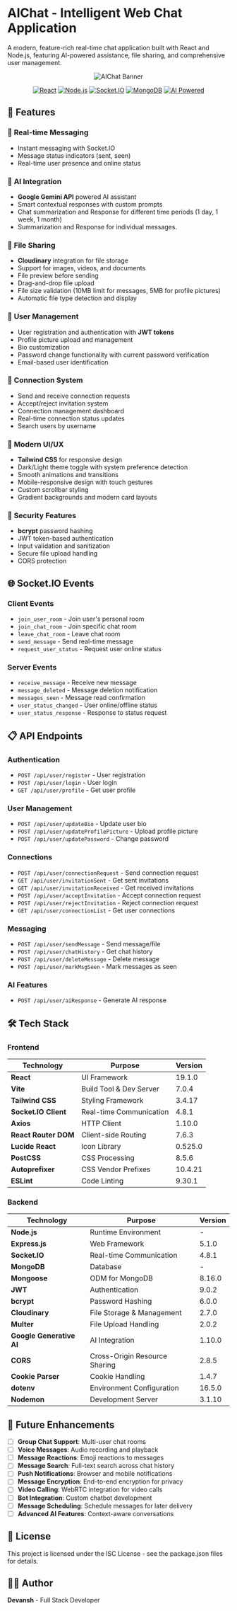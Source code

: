 # AIChat - Intelligent Web Chat Application

A modern, feature-rich real-time chat application built with React and Node.js, featuring AI-powered assistance, file sharing, and comprehensive user management.

<div align="center">

![AIChat Banner](https://img.shields.io/badge/AIChat-Smart%20Messaging%20Platform-4ADE80?style=for-the-badge&labelColor=1F2937&color=4ADE80)

[![React](https://img.shields.io/badge/React-19.1.0-61DAFB?style=flat-square&logo=react&logoColor=white)](https://reactjs.org/)
[![Node.js](https://img.shields.io/badge/Node.js-Express-339933?style=flat-square&logo=node.js&logoColor=white)](https://nodejs.org/)
[![Socket.IO](https://img.shields.io/badge/Socket.IO-4.8.1-010101?style=flat-square&logo=socket.io&logoColor=white)](https://socket.io/)
[![MongoDB](https://img.shields.io/badge/MongoDB-Database-47A248?style=flat-square&logo=mongodb&logoColor=white)](https://mongodb.com/)
[![AI Powered](https://img.shields.io/badge/AI-Google%20Gemini-4285F4?style=flat-square&logo=google&logoColor=white)](https://ai.google.dev/)

</div>

## 🚀 Features

### 💬 **Real-time Messaging**
- Instant messaging with Socket.IO
- Message status indicators (sent, seen)
- Real-time user presence and online status

### 🤖 **AI Integration**
- **Google Gemini API** powered AI assistant
- Smart contextual responses with custom prompts
- Chat summarization and Response for different time periods (1 day, 1 week, 1 month)
- Summarization and Response for individual messages.

### 📁 **File Sharing**
- **Cloudinary** integration for file storage
- Support for images, videos, and documents
- File preview before sending
- Drag-and-drop file upload
- File size validation (10MB limit for messages, 5MB for profile pictures)
- Automatic file type detection and display

### 👥 **User Management**
- User registration and authentication with **JWT tokens**
- Profile picture upload and management
- Bio customization
- Password change functionality with current password verification
- Email-based user identification

### 🔗 **Connection System**
- Send and receive connection requests
- Accept/reject invitation system
- Connection management dashboard
- Real-time connection status updates
- Search users by username

### 🎨 **Modern UI/UX**
- **Tailwind CSS** for responsive design
- Dark/Light theme toggle with system preference detection
- Smooth animations and transitions
- Mobile-responsive design with touch gestures
- Custom scrollbar styling
- Gradient backgrounds and modern card layouts

### 🔐 **Security Features**
- **bcrypt** password hashing
- JWT token-based authentication
- Input validation and sanitization
- Secure file upload handling
- CORS protection

## 🌐 Socket.IO Events

### Client Events
- `join_user_room` - Join user's personal room
- `join_chat_room` - Join specific chat room
- `leave_chat_room` - Leave chat room
- `send_message` - Send real-time message
- `request_user_status` - Request user online status

### Server Events
- `receive_message` - Receive new message
- `message_deleted` - Message deletion notification
- `messages_seen` - Message read confirmation
- `user_status_changed` - User online/offline status
- `user_status_response` - Response to status request



## 📋 API Endpoints

### Authentication
- `POST /api/user/register` - User registration
- `POST /api/user/login` - User login
- `GET /api/user/profile` - Get user profile

### User Management
- `POST /api/user/updateBio` - Update user bio
- `POST /api/user/updateProfilePicture` - Upload profile picture
- `POST /api/user/updatePassword` - Change password

### Connections
- `POST /api/user/connectionRequest` - Send connection request
- `GET /api/user/invitationSent` - Get sent invitations
- `GET /api/user/invitationReceived` - Get received invitations
- `POST /api/user/acceptInvitation` - Accept connection request
- `POST /api/user/rejectInvitation` - Reject connection request
- `GET /api/user/connectionList` - Get user connections

### Messaging
- `POST /api/user/sendMessage` - Send message/file
- `POST /api/user/chatHistory` - Get chat history
- `POST /api/user/deleteMessage` - Delete message
- `POST /api/user/markMsgSeen` - Mark messages as seen

### AI Features
- `POST /api/user/aiResponse` - Generate AI response



## 🛠️ Tech Stack

### **Frontend**
| Technology | Purpose | Version |
|------------|---------|---------|
| **React** | UI Framework | 19.1.0 |
| **Vite** | Build Tool & Dev Server | 7.0.4 |
| **Tailwind CSS** | Styling Framework | 3.4.17 |
| **Socket.IO Client** | Real-time Communication | 4.8.1 |
| **Axios** | HTTP Client | 1.10.0 |
| **React Router DOM** | Client-side Routing | 7.6.3 |
| **Lucide React** | Icon Library | 0.525.0 |
| **PostCSS** | CSS Processing | 8.5.6 |
| **Autoprefixer** | CSS Vendor Prefixes | 10.4.21 |
| **ESLint** | Code Linting | 9.30.1 |

### **Backend**
| Technology | Purpose | Version |
|------------|---------|---------|
| **Node.js** | Runtime Environment | - |
| **Express.js** | Web Framework | 5.1.0 |
| **Socket.IO** | Real-time Communication | 4.8.1 |
| **MongoDB** | Database | - |
| **Mongoose** | ODM for MongoDB | 8.16.0 |
| **JWT** | Authentication | 9.0.2 |
| **bcrypt** | Password Hashing | 6.0.0 |
| **Cloudinary** | File Storage & Management | 2.7.0 |
| **Multer** | File Upload Handling | 2.0.2 |
| **Google Generative AI** | AI Integration | 1.10.0 |
| **CORS** | Cross-Origin Resource Sharing | 2.8.5 |
| **Cookie Parser** | Cookie Handling | 1.4.7 |
| **dotenv** | Environment Configuration | 16.5.0 |
| **Nodemon** | Development Server | 3.1.10 |

## 🔄 Future Enhancements

- [ ] **Group Chat Support**: Multi-user chat rooms
- [ ] **Voice Messages**: Audio recording and playback
- [ ] **Message Reactions**: Emoji reactions to messages
- [ ] **Message Search**: Full-text search across chat history
- [ ] **Push Notifications**: Browser and mobile notifications
- [ ] **Message Encryption**: End-to-end encryption for privacy
- [ ] **Video Calling**: WebRTC integration for video calls
- [ ] **Bot Integration**: Custom chatbot development
- [ ] **Message Scheduling**: Schedule messages for later delivery
- [ ] **Advanced AI Features**: Context-aware conversations

## 📄 License

This project is licensed under the ISC License - see the package.json files for details.

## 👨‍💻 Author

**Devansh** - Full Stack Developer
